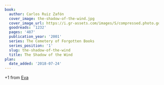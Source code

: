 ```yaml
---
book:
  author: Carlos Ruiz Zafón
  cover_image: the-shadow-of-the-wind.jpg
  cover_image_url: https://i.gr-assets.com/images/S/compressed.photo.goodreads.com/books/1587514298l/1232._SX98_.jpg
  goodreads: '1232'
  pages: '487'
  publication_year: '2001'
  series: The Cemetery of Forgotten Books
  series_position: '1'
  slug: the-shadow-of-the-wind
  title: The Shadow of the Wind
plan:
  date_added: '2018-07-24'
---
```


+1 from [Eva](https://literatur.social/@Columbia/104231503798477025)
